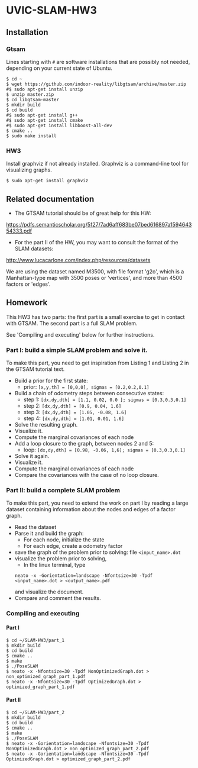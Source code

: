 # UVIC-SLAM-HW3

## Installation

### Gtsam

Lines starting with `#` are software installations that are possibly not needed, depending on your current state of Ubuntu.

```
$ cd ~
$ wget https://github.com/indoor-reality/libgtsam/archive/master.zip
#$ sudo apt-get install unzip
$ unzip master.zip
$ cd libgtsam-master
$ mkdir build
$ cd build
#$ sudo apt-get install g++
#$ sudo apt-get install cmake
#$ sudo apt-get install libboost-all-dev
$ cmake ..
$ sudo make install
```

### HW3

Install graphviz if not already installed. Graphviz is a command-line tool for visualizing graphs.

```
$ sudo apt-get install graphviz
```

## Related documentation

  - The GTSAM tutorial should be of great help for this HW:

  https://pdfs.semanticscholar.org/5f27/7ad6aff683be07bed616897a159464354333.pdf

  - For the part II of the HW, you may want to consult the format of the SLAM datasets:

  http://www.lucacarlone.com/index.php/resources/datasets

  We are using the dataset named M3500, with file format 'g2o', which is a Manhattan-type map with 3500 poses or 'vertices', and more than 4500 factors or 'edges'.

## Homework

This HW3 has two parts: the first part is a small exercise to get in contact with GTSAM. The second part is a full SLAM problem.

See 'Compiling and executing' below for further instructions.

### Part I: build a simple SLAM problem and solve it. 

To make this part, you need to get inspiration from Listing 1 and Listing 2 in the GTSAM tutorial text.

  - Build a prior for the first state:
    - prior: `[x,y,th] = [0,0,0], sigmas = [0.2,0.2,0.1]`
  - Build a chain of odometry steps between consecutive states:
    - step 1: `[dx,dy,dth] = [1.1, 0.02, 0.0 ]; sigmas = [0.3,0.3,0.1]`
    - step 2: `[dx,dy,dth] = [0.9, 0.04, 1.6]`
    - step 3: `[dx,dy,dth] = [1.05, -0.08, 1.6]`
    - step 4: `[dx,dy,dth] = [1.01, 0.01, 1.6]`
  - Solve the resulting graph.
  - Visualize it.
  - Compute the marginal covariances of each node
  - Add a loop closure to the graph, between nodes 2 and 5:
    - loop: `[dx,dy,dth] = [0.98, -0.06, 1,6]; sigmas = [0.3,0.3,0.1]`
  - Solve it again.
  - Visualize it. 
  - Compute the marginal covariances of each node
  - Compare the covariances with the case of no loop closure.
  
### Part II: build a complete SLAM problem

To make this part, you need to extend the work on part I by reading a large dataset containing information about the nodes and edges of a factor graph.

  - Read the dataset
  - Parse it and build the graph:
    - For each node, initialize the state
    - For each edge, create a odometry factor
  - save the graph of the problem prior to solving: file `<input_name>.dot`
  - visualize the problem prior to solving, 
    - In the linux terminal, type 
    ```
    neato -x -Gorientation=landscape -Nfontsize=30 -Tpdf <input_name>.dot > <output_name>.pdf
    ``` 
    and visualize the document. 
  - Compare and comment the results.

### Compiling and executing

#### Part I
```
$ cd ~/SLAM-HW3/part_1
$ mkdir build
$ cd build
$ cmake ..
$ make
$ ./PoseSLAM
$ neato -x -Nfontsize=30 -Tpdf NonOptimizedGraph.dot > non_optimized_graph_part_1.pdf
$ neato -x -Nfontsize=30 -Tpdf OptimizedGraph.dot > optimized_graph_part_1.pdf
```

#### Part II
```
$ cd ~/SLAM-HW3/part_2
$ mkdir build
$ cd build
$ cmake ..
$ make
$ ./PoseSLAM
$ neato -x -Gorientation=landscape -Nfontsize=30 -Tpdf NonOptimizedGraph.dot > non_optimized_graph_part_2.pdf
$ neato -x -Gorientation=landscape -Nfontsize=30 -Tpdf OptimizedGraph.dot > optimized_graph_part_2.pdf
```
